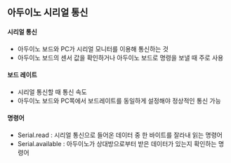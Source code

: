## 아두이노 시리얼 통신

#### 시리얼 통신

- 아두이노 보드와 PC가 시리얼 모니터를 이용해 통신하는 것
- 아두이노 보드의 센서 값을 확인하거나 아두이노 보드로 명령을 보낼 때 주로 사용



#### 보드 레이트

- 시리얼 통신할 때 통신 속도
- 아두이노 보드와 PC쪽에서 보드레이트를 동일하게 설정해야 정상적인 통신 가능



#### 명령어

- Serial.read : 시리얼 통신으로 들어온 데이터 중 한 바이트를 잘라내 읽는 명령어
- Serial.available : 아두이노가 상대방으로부터 받은 데이터가 있는지 확인하는 명령어